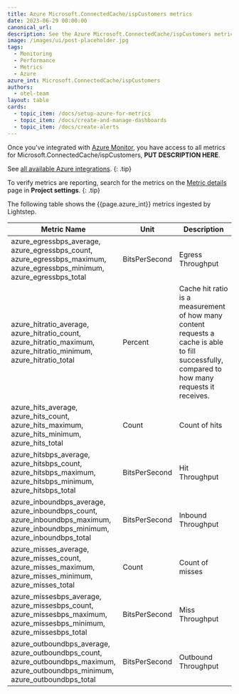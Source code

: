 ```yaml
---
title: Azure Microsoft.ConnectedCache/ispCustomers metrics
date: 2023-06-29 00:00:00
canonical_url:
description: See the Azure Microsoft.ConnectedCache/ispCustomers metrics ingested by Lightstep Observability
image: /images/ui/post-placeholder.jpg
tags:
  - Monitoring
  - Performance
  - Metrics
  - Azure
azure_int: Microsoft.ConnectedCache/ispCustomers
authors:
  - otel-team
layout: table
cards:
  - topic_item: /docs/setup-azure-for-metrics
  - topic_item: /docs/create-and-manage-dashboards
  - topic_item: /docs/create-alerts
---
```

Once you've integrated with [Azure Monitor](/docs/setup-azure-for-metrics), you have access to all metrics for Microsoft.ConnectedCache/ispCustomers, **PUT DESCRIPTION HERE**. 

See [all available Azure integrations](/docs/azure-metrics).
{: .tip}

To verify metrics are reporting, search for the metrics on the [Metric details](/docs/manage-metric-details) page in **Project settings**.
{: .tip}

The following table shows the {{page.azure_int}} metrics ingested by Lightstep.
<table class="table-aws">
<colgroup><col span="1" style="width: 35%;" /><col span="1" style="width: 15%;" /><col span="1" style="width: 35%;" /></colgroup>
  <thead>
    <th>Metric Name</th>
    <th>Unit</th>
    <th>Description</th>
  </thead>
  <tr>
    <td>azure_egressbps_average, azure_egressbps_count, azure_egressbps_maximum, azure_egressbps_minimum, azure_egressbps_total</td>
    <td>BitsPerSecond</td>
    <td>Egress Throughput</td>
  </tr>
  <tr>
    <td>azure_hitratio_average, azure_hitratio_count, azure_hitratio_maximum, azure_hitratio_minimum, azure_hitratio_total</td>
    <td>Percent</td>
    <td>Cache hit ratio is a measurement of how many content requests a cache is able to fill successfully, compared to how many requests it receives.</td>
  </tr>
  <tr>
    <td>azure_hits_average, azure_hits_count, azure_hits_maximum, azure_hits_minimum, azure_hits_total</td>
    <td>Count</td>
    <td>Count of hits</td>
  </tr>
  <tr>
    <td>azure_hitsbps_average, azure_hitsbps_count, azure_hitsbps_maximum, azure_hitsbps_minimum, azure_hitsbps_total</td>
    <td>BitsPerSecond</td>
    <td>Hit Throughput</td>
  </tr>
  <tr>
    <td>azure_inboundbps_average, azure_inboundbps_count, azure_inboundbps_maximum, azure_inboundbps_minimum, azure_inboundbps_total</td>
    <td>BitsPerSecond</td>
    <td>Inbound Throughput</td>
  </tr>
  <tr>
    <td>azure_misses_average, azure_misses_count, azure_misses_maximum, azure_misses_minimum, azure_misses_total</td>
    <td>Count</td>
    <td>Count of misses</td>
  </tr>
  <tr>
    <td>azure_missesbps_average, azure_missesbps_count, azure_missesbps_maximum, azure_missesbps_minimum, azure_missesbps_total</td>
    <td>BitsPerSecond</td>
    <td>Miss Throughput</td>
  </tr>
  <tr>
    <td>azure_outboundbps_average, azure_outboundbps_count, azure_outboundbps_maximum, azure_outboundbps_minimum, azure_outboundbps_total</td>
    <td>BitsPerSecond</td>
    <td>Outbound Throughput</td>
  </tr>
</table>
